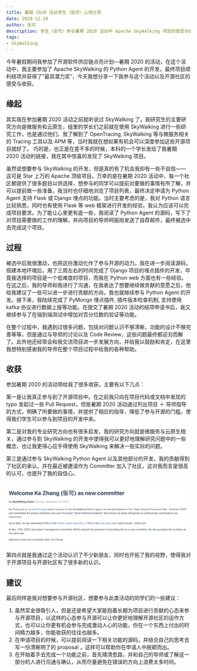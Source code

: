 ```yaml
---
title: 暑期 2020 活动学生（张可）心得分享
date: 2020-12-20
author: 张可
description: 学生（张可）参与暑期 2020 活动中 Apache SkyWalking 项目的感受与收获
tags:
- SkyWalking
---
```


今年暑假期间我参加了开源软件供应链点亮计划—暑期 2020 的活动，在这个活动中，我主要参加了 Apache SkyWalking 的 Python Agent 的开发，最终项目顺利结项并获得了”最具潜力奖“，今天我想分享一下我参与这个活动以及开源社区的感受与收获。  

##  缘起

其实我在参加暑期 2020 活动之前就听说过 SkyWalking 了。我研究生的主要研究方向是微服务和云原生，组里的学长们之前就在使用 SkyWalking 进行一些研究工作，也是通过他们，我了解到了 OpenTracing, SkyWalking 等与微服务相关的 Tracing 工具以及 APM 等，当时我就在想如果有机会可以深度参加这些开源项目就好了。 巧的是，也正是在差不多的时候，本科的一个学长发给了我暑期 2020 活动的链接，我在其中惊喜的发现了 SkyWalking 项目。

虽然说想要参与 SkyWalking 的开发，但是真的有了机会我却有一些不自信——这可是 Star 上万的 Apache 顶级项目。万幸的是在暑期 2020 活动中，每一个社区都提供了很多题目以供选择，想参与的同学可以提前对要做的事情有所了解，并可以提前做一些准备。我当时也仔细地浏览了项目列表，最终决定申请为 Python Agent 支持 Flask 或 Django 埋点的功能。当时主要考虑的是，我对 Python 语言比较熟悉，同时也有使用 Flask 等 web 框架进行开发的经验，我认为应该可以完成项目要求。为了能让心里更有底一些，我阅读了 Python Agent 的源码，写下了对项目需要做的工作的理解，并向项目的导师柯振旭发送了自荐邮件，最终被选中去完成这个项目。

## 过程

被选中后我很激动，也把这份激动化作了参与开源的动力。我在进一步阅读源码，搭建本地环境后，用了三周左右的时间完成了 Django 项目的埋点插件的开发，毕竟我选择的项目是一个低难度的项目，而我在 Python web 方面也有一些经验。在这之后，我的导师和我进行了沟通，在我表达了想要继续做贡献的意愿之后，他给我建议了一些可以进一步进行贡献的方向，我也就继续参与 Python Agent 的开发。接下来，我陆续完成了 PyMongo 埋点插件, 插件版本检查机制, 支持使用 kafka 协议进行数据上报等功能。在提交了暑期 2020 活动的结项申请书后，我又继续参与了在端到端测试中增加对百分位数的验证等功能。

在整个过程中，我遇到过很多问题，包括对问题认识不够清晰，功能的设计不够完善等等，但是通过与导师的讨论以及 Code Review，这些问题最终都迎刃而解了。此外他还经常会和我交流项目进一步发展方向，并给我以鼓励和肯定，在这里我想特别感谢我的导师在整个项目过程中给我的各种帮助。

## 收获

参加暑期 2020 的活动带给我了很多收获，主要有以下几点：

第一是让我真正参与到了开源项目中。在之前我只向在项目代码或文档中发现的 typo 发起过一些 Pull Request，但是暑期 2020 活动通过列出项目 ＋ 导师指导的方式，明确了所要做的事情，并提供了相应的指导，降低了参与开源的门槛，使得我们学生可以参与到项目的开发中来。

第二是对我的专业研究方向也有很多启发，我的研究方向就是微服务与云原生相关，通过参与到 SkyWalking 的开发中使得我可以更好地理解研究问题中的一些概念，也让我更得心应手得使用 SkyWalking 来解决一些实际的问题。

第三是通过参与 SkyWalking Python Agent 以及其他部分的开发，我的贡献得到了社区的承认，并在最近被邀请作为 Committer 加入了社区，这对我而言是很高的认可，也提升了我的自信心。

​	![committer](committer.png)

第四点就是我通过这个活动认识了不少新朋友，同时也开拓了我的视野，使得我对于开源项目与开源社区有了很多新的认识。

## 建议

最后同样是我对想要参与开源社区，想要参与此类活动的同学们的一些建议：

1. 虽然奖金很吸引人，但是还是希望大家能抱着长期为项目进行贡献的心态来参与开源项目，以这样的心态参与开源可以让你更好地理解开源社区的运作方式，也可以让你更有机会参与完成激动人心的功能，你在一个东西上付出的时间精力越多，你能收获的往往也越多。
2. 在申请项目的时候，可以提前阅读一下相关功能的源码，并结合自己的思考去写一份清晰明了的 proposal ，这样可以帮助你在申请人中脱颖而出。
3. 在开始着手去完成一个功能之前，首先理清思路，并和自己的导师或了解这一部分的人进行沟通与确认，从而尽量避免在错误的方向上浪费太多时间。

